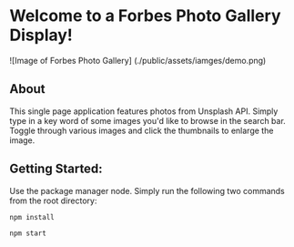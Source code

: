 # Welcome to a Forbes Photo Gallery Display! 

![Image of Forbes Photo Gallery]
(./public/assets/iamges/demo.png)

## About 
This single page application features photos from Unsplash API. Simply type in a key word of some images you'd like to browse in the search bar. Toggle through various images and click the thumbnails to enlarge the image. 

## Getting Started:

Use the package manager node. Simply run the following two commands from the root directory: 

```javascript
npm install 

npm start 
```

